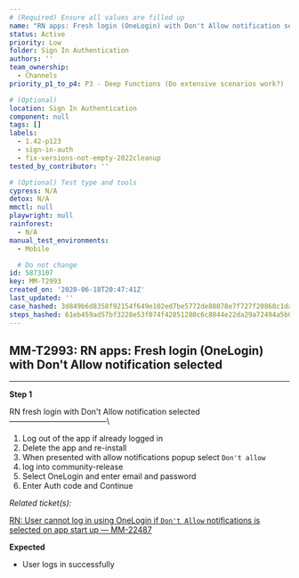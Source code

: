```yaml
---
# (Required) Ensure all values are filled up
name: "RN apps: Fresh login (OneLogin) with Don't Allow notification selected"
status: Active
priority: Low
folder: Sign In Authentication
authors: ''
team_ownership:
  - Channels
priority_p1_to_p4: P3 - Deep Functions (Do extensive scenarios work?)

# (Optional)
location: Sign In Authentication
component: null
tags: []
labels:
  - 1.42-p123
  - sign-in-auth
  - fix-versions-not-empty-2022cleanup
tested_by_contributor: ''

# (Optional) Test type and tools
cypress: N/A
detox: N/A
mmctl: null
playwright: null
rainforest:
  - N/A
manual_test_environments:
  - Mobile

  # Do not change
id: 5873107
key: MM-T2993
created_on: '2020-06-18T20:47:41Z'
last_updated: ''
case_hashed: 3d849b6d8358f92154f649e102ed7be5772de88078e7f727f20868c1dad209cdf91f5f66cf155f3c8fee1e816b97ba7c
steps_hashed: 61eb459ad57bf3228e53f074f42851280c6c8844e22da29a72494a5b0ae2a1af1f3c2f4a57e93874669e0836fe3698be
---
```


<!-- (Auto-generated) Based on frontmatter's "key" and "name" -->

## MM-T2993: RN apps: Fresh login (OneLogin) with Don't Allow notification selected

---

**Step 1**

RN fresh login with Don't Allow notification selected\
–––––––––––––––––––––––––\\

1. Log out of the app if already logged in
2. Delete the app and re-install
3. When presented with allow notifications popup select `Don't allow`
4. log into community-release
5. Select OneLogin and enter email and password
6. Enter Auth code and Continue

_Related ticket(s):_

[RN: User cannot log in using OneLogin if `Don't Allow` notifications is selected on app start up — MM-22487](https://mattermost.atlassian.net/browse/MM-22487)

**Expected**

- User logs in successfully
